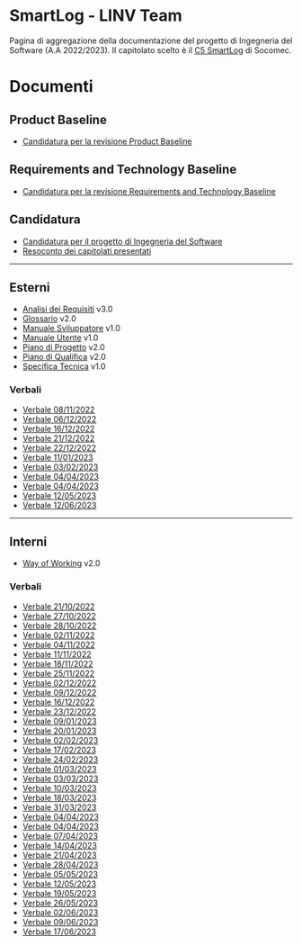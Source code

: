 # SmartLog - LINV Team

Pagina di aggregazione della documentazione del progetto di Ingegneria del Software (A.A 2022/2023). Il capitolato scelto è il [C5 SmartLog](https://www.math.unipd.it/~tullio/IS-1/2022/Progetto/C5.pdf) di Socomec.

# Documenti


## Product Baseline

- [Candidatura per la revisione Product Baseline](/SmartLog/Candidatura-PB/Candidatura.pdf)

## Requirements and Technology Baseline

- [Candidatura per la revisione Requirements and Technology Baseline](/SmartLog/Candidatura-RTB/Candidatura.pdf)

## Candidatura

- [Candidatura per il progetto di Ingegneria del Software](/SmartLog/Candidatura/Candidatura.pdf)
- [Resoconto dei capitolati presentati](/SmartLog/Candidatura/ResocontoCapitolati.pdf)


---

## Esterni

- [Analisi dei Requisiti](/SmartLog/AdR/AnalisiDeiRequisiti.pdf) v3.0
- [Glossario](/SmartLog/Glossario/Glossario.pdf) v2.0
- [Manuale Sviluppatore](/SmartLog/MS/ManualeSviluppatore.pdf) v1.0
- [Manuale Utente](/SmartLog/MU/ManualeUtente.pdf) v1.0
- [Piano di Progetto](/SmartLog/PdP/PianoDiProgetto.pdf) v2.0
- [Piano di Qualifica](/SmartLog/PdQ/PianoDiQualifica.pdf) v2.0
- [Specifica Tecnica](/SmartLog/ST/SpecificaTecnica.pdf) v1.0


### Verbali

- [Verbale 08/11/2022](/SmartLog/Verbali/Esterni/Verbale_2022_11_08.pdf)
- [Verbale 06/12/2022](/SmartLog/Verbali/Esterni/Verbale_2022_12_06.pdf)
- [Verbale 16/12/2022](/SmartLog/Verbali/Esterni/Verbale_2022_12_16.pdf)
- [Verbale 21/12/2022](/SmartLog/Verbali/Esterni/Verbale_2022_12_21.pdf)
- [Verbale 22/12/2022](/SmartLog/Verbali/Esterni/Verbale_2022_12_22.pdf)
- [Verbale 11/01/2023](/SmartLog/Verbali/Esterni/Verbale_2023_01_11.pdf)
- [Verbale 03/02/2023](/SmartLog/Verbali/Esterni/Verbale_2023_02_03.pdf)
- [Verbale 04/04/2023](/SmartLog/Verbali/Esterni/Verbale_2023_04_04_Cardin.pdf)
- [Verbale 04/04/2023](/SmartLog/Verbali/Esterni/Verbale_2023_04_04_Socomec.pdf)
- [Verbale 12/05/2023](/SmartLog/Verbali/Esterni/Verbale_2023_05_12.pdf)
- [Verbale 12/06/2023](/SmartLog/Verbali/Esterni/Verbale_2023_06_12.pdf)


---

## Interni

- [Way of Working](/SmartLog/WOW/WayOfWorking.pdf) v2.0


### Verbali

- [Verbale 21/10/2022](/SmartLog/Verbali/Interni/Verbale_2022_10_21.pdf)
- [Verbale 27/10/2022](/SmartLog/Verbali/Interni/Verbale_2022_10_27.pdf)
- [Verbale 28/10/2022](/SmartLog/Verbali/Interni/Verbale_2022_10_28.pdf)
- [Verbale 02/11/2022](/SmartLog/Verbali/Interni/Verbale_2022_11_02.pdf)
- [Verbale 04/11/2022](/SmartLog/Verbali/Interni/Verbale_2022_11_04.pdf)
- [Verbale 11/11/2022](/SmartLog/Verbali/Interni/Verbale_2022_11_11.pdf)
- [Verbale 18/11/2022](/SmartLog/Verbali/Interni/Verbale_2022_11_18.pdf)
- [Verbale 25/11/2022](/SmartLog/Verbali/Interni/Verbale_2022_11_25.pdf)
- [Verbale 02/12/2022](/SmartLog/Verbali/Interni/Verbale_2022_12_02.pdf)
- [Verbale 09/12/2022](/SmartLog/Verbali/Interni/Verbale_2022_12_09.pdf)
- [Verbale 16/12/2022](/SmartLog/Verbali/Interni/Verbale_2022_12_16.pdf)
- [Verbale 23/12/2022](/SmartLog/Verbali/Interni/Verbale_2022_12_23.pdf)
- [Verbale 09/01/2023](/SmartLog/Verbali/Interni/Verbale_2023_01_09.pdf)
- [Verbale 20/01/2023](/SmartLog/Verbali/Interni/Verbale_2023_01_20.pdf)
- [Verbale 02/02/2023](/SmartLog/Verbali/Interni/Verbale_2023_02_02.pdf)
- [Verbale 17/02/2023](/SmartLog/Verbali/Interni/Verbale_2023_02_17.pdf)
- [Verbale 24/02/2023](/SmartLog/Verbali/Interni/Verbale_2023_02_24.pdf)
- [Verbale 01/03/2023](/SmartLog/Verbali/Interni/Verbale_2023_03_01.pdf)
- [Verbale 03/03/2023](/SmartLog/Verbali/Interni/Verbale_2023_03_03.pdf)
- [Verbale 10/03/2023](/SmartLog/Verbali/Interni/Verbale_2023_03_10.pdf)
- [Verbale 18/03/2023](/SmartLog/Verbali/Interni/Verbale_2023_03_18.pdf)
- [Verbale 31/03/2023](/SmartLog/Verbali/Interni/Verbale_2023_03_31.pdf)
- [Verbale 04/04/2023](/SmartLog/Verbali/Interni/Verbale_2023_04_04_Cardin.pdf)
- [Verbale 04/04/2023](/SmartLog/Verbali/Interni/Verbale_2023_04_04_Socomec.pdf)
- [Verbale 07/04/2023](/SmartLog/Verbali/Interni/Verbale_2023_04_07.pdf)
- [Verbale 14/04/2023](/SmartLog/Verbali/Interni/Verbale_2023_04_14.pdf)
- [Verbale 21/04/2023](/SmartLog/Verbali/Interni/Verbale_2023_04_21.pdf)
- [Verbale 28/04/2023](/SmartLog/Verbali/Interni/Verbale_2023_04_28.pdf)
- [Verbale 05/05/2023](/SmartLog/Verbali/Interni/Verbale_2023_05_05.pdf)
- [Verbale 12/05/2023](/SmartLog/Verbali/Interni/Verbale_2023_05_12.pdf)
- [Verbale 19/05/2023](/SmartLog/Verbali/Interni/Verbale_2023_05_19.pdf)
- [Verbale 26/05/2023](/SmartLog/Verbali/Interni/Verbale_2023_05_26.pdf)
- [Verbale 02/06/2023](/SmartLog/Verbali/Interni/Verbale_2023_06_02.pdf)
- [Verbale 09/06/2023](/SmartLog/Verbali/Interni/Verbale_2023_06_09.pdf)
- [Verbale 17/06/2023](/SmartLog/Verbali/Interni/Verbale_2023_06_17.pdf)


